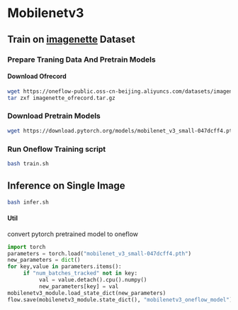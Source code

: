# Mobilenetv3

## Train on [imagenette](https://github.com/fastai/imagenette) Dataset

### Prepare Traning Data And Pretrain Models

#### Download Ofrecord

```bash
wget https://oneflow-public.oss-cn-beijing.aliyuncs.com/datasets/imagenette_ofrecord.tar.gz
tar zxf imagenette_ofrecord.tar.gz
```

### Download Pretrain Models

```bash
wget https://download.pytorch.org/models/mobilenet_v3_small-047dcff4.pth
```

### Run Oneflow Training script

```bash
bash train.sh
```


## Inference on Single Image

```bash
bash infer.sh
```

#### Util

convert pytorch pretrained model to oneflow

```python
import torch
parameters = torch.load("mobilenet_v3_small-047dcff4.pth")
new_parameters = dict()
for key,value in parameters.items():
     if "num_batches_tracked" not in key:
          val = value.detach().cpu().numpy()
          new_parameters[key] = val
mobilenetv3_module.load_state_dict(new_parameters)
flow.save(mobilenetv3_module.state_dict(), "mobilenetv3_oneflow_model")
```
